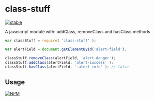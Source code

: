 # class-stuff

[![stable](http://badges.github.io/stability-badges/dist/stable.svg)](http://github.com/badges/stability-badges)

A javascript module with: addClass, removeClass and hasClass methods

```js
var classStuff = require( 'class-stuff' );

var alertField = document.getElementById('alert-field');

classStuff.removeClass(alertField, 'alert-danger');
classStuff.addClass(alertField, 'alert-success' );
classStuff.hasClass(alertField, '.alert-info' ); // false

```
## Usage

[![NPM](https://nodei.co/npm/class-stuff.png)](https://www.npmjs.com/package/class-stuff)
